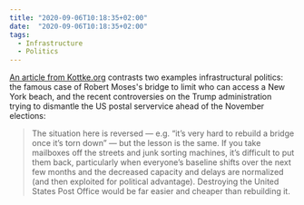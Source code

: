 ```yaml
---
title: "2020-09-06T10:18:35+02:00"
date:  "2020-09-06T10:18:35+02:00"
tags:
  - Infrastructure
  - Politics
---
```


[An article from Kottke.org](https://web.archive.org/web/20200906081910/https://kottke.org/20/08/its-very-hard-to-tear-down-a-bridge-once-its-up) contrasts two examples infrastructural politics: the famous case of Robert Moses's bridge to limit who can access a New York beach, and the recent controversies on the Trump administration trying to dismantle the US postal servervice ahead of the November elections:

> The situation here is reversed — e.g. “it’s very hard to rebuild a bridge once it’s torn down” — but the lesson is the same. If you take mailboxes off the streets and junk sorting machines, it’s difficult to put them back, particularly when everyone’s baseline shifts over the next few months and the decreased capacity and delays are normalized (and then exploited for political advantage). Destroying the United States Post Office would be far easier and cheaper than rebuilding it.
